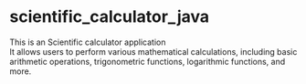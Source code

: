 # scientific_calculator_java

This is an Scientific calculator application                  
It allows users to perform various mathematical calculations, including basic arithmetic operations, trigonometric functions, logarithmic functions, and more.
